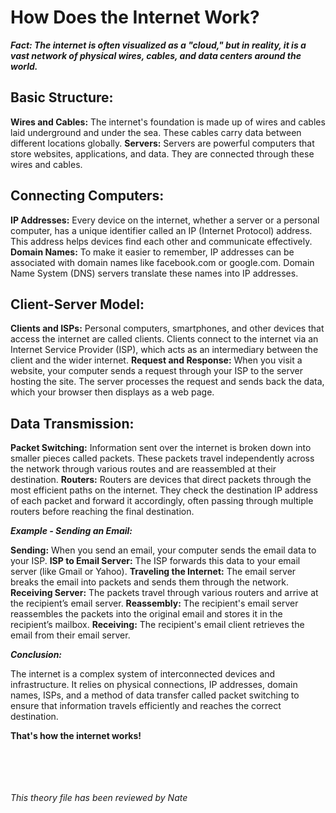 # How Does the Internet Work?

***Fact: The internet is often visualized as a "cloud," but in reality, it is a vast network of physical wires, cables, and data centers around the world.***

## Basic Structure:

**Wires and Cables:** The internet's foundation is made up of wires and cables laid underground and under the sea. These cables carry data between different locations globally.
**Servers:** Servers are powerful computers that store websites, applications, and data. They are connected through these wires and cables.

## Connecting Computers:

**IP Addresses:** Every device on the internet, whether a server or a personal computer, has a unique identifier called an IP (Internet Protocol) address. This address helps devices find each other and communicate effectively.
**Domain Names:** To make it easier to remember, IP addresses can be associated with domain names like facebook.com or google.com. Domain Name System (DNS) servers translate these names into IP addresses.

## Client-Server Model:

**Clients and ISPs:** Personal computers, smartphones, and other devices that access the internet are called clients. Clients connect to the internet via an Internet Service Provider (ISP), which acts as an intermediary between the client and the wider internet.
**Request and Response:** When you visit a website, your computer sends a request through your ISP to the server hosting the site. The server processes the request and sends back the data, which your browser then displays as a web page.

## Data Transmission:

**Packet Switching:** Information sent over the internet is broken down into smaller pieces called packets. These packets travel independently across the network through various routes and are reassembled at their destination.
**Routers:** Routers are devices that direct packets through the most efficient paths on the internet. They check the destination IP address of each packet and forward it accordingly, often passing through multiple routers before reaching the final destination.

***Example - Sending an Email:***

**Sending:** When you send an email, your computer sends the email data to your ISP.
**ISP to Email Server:** The ISP forwards this data to your email server (like Gmail or Yahoo).
**Traveling the Internet:** The email server breaks the email into packets and sends them through the network.
**Receiving Server:** The packets travel through various routers and arrive at the recipient’s email server.
**Reassembly:** The recipient's email server reassembles the packets into the original email and stores it in the recipient’s mailbox.
**Receiving:**  The recipient's email client retrieves the email from their email server.

***Conclusion:***

The internet is a complex system of interconnected devices and infrastructure. It relies on physical connections, IP addresses, domain names, ISPs, and a method of data transfer called packet switching to ensure that information travels efficiently and reaches the correct destination.

**That's how the internet works!**


<br /><br /><br /><br />
*This theory file has been reviewed by Nate*
